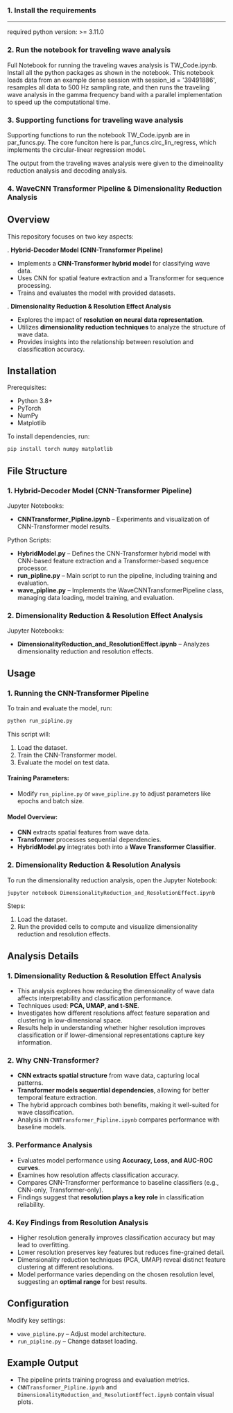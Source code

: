 ### 1. Install the requirements
--------
required python version: >= 3.11.0

### 2. Run the notebook for traveling wave analysis
Full Notebook for running the traveling waves analysis is TW_Code.ipynb. Install all the python packages as shown in the notebook. This notebook loads data from an example dense session with session_id = '39491886', resamples all data to 500 Hz sampling rate, and then runs the traveling wave analysis in the gamma frequency band with a parallel implementation to speed up the computational time. 

### 3. Supporting functions for traveling wave analysis 
Supporting functions to run the notebook TW_Code.ipynb are in par_funcs.py. The core funciton here is par_funcs.circ_lin_regress, which implements the circular-linear regression model. 

The output from the traveling waves analysis were given to the dimeinoality reduction analysis and decoding analysis.
### 4. WaveCNN Transformer Pipeline & Dimensionality Reduction Analysis
Overview
--------
This repository focuses on two key aspects:

. **Hybrid-Decoder Model (CNN-Transformer Pipeline)**
   - Implements a **CNN-Transformer hybrid model** for classifying wave data.
   - Uses CNN for spatial feature extraction and a Transformer for sequence processing.
   - Trains and evaluates the model with provided datasets.

. **Dimensionality Reduction & Resolution Effect Analysis**
   - Explores the impact of **resolution on neural data representation**.
   - Utilizes **dimensionality reduction techniques** to analyze the structure of wave data.
   - Provides insights into the relationship between resolution and classification accuracy.

Installation
------------
Prerequisites:
- Python 3.8+
- PyTorch
- NumPy
- Matplotlib

To install dependencies, run:
```bash
pip install torch numpy matplotlib 
```

File Structure
--------------

### **1. Hybrid-Decoder Model (CNN-Transformer Pipeline)**
Jupyter Notebooks:
- **CNNTransformer_Pipline.ipynb** – Experiments and visualization of CNN-Transformer model results.

Python Scripts:
- **HybridModel.py** – Defines the CNN-Transformer hybrid model with CNN-based feature extraction and a Transformer-based sequence processor.
- **run_pipline.py** – Main script to run the pipeline, including training and evaluation.
- **wave_pipline.py** – Implements the WaveCNNTransformerPipeline class, managing data loading, model training, and evaluation.

### **2. Dimensionality Reduction & Resolution Effect Analysis**
Jupyter Notebooks:
- **DimensionalityReduction_and_ResolutionEffect.ipynb** – Analyzes dimensionality reduction and resolution effects.

Usage
-----

### **1. Running the CNN-Transformer Pipeline**
To train and evaluate the model, run:
```bash
python run_pipline.py
```
This script will:
1. Load the dataset.
2. Train the CNN-Transformer model.
3. Evaluate the model on test data.

#### Training Parameters:
- Modify `run_pipline.py` or `wave_pipline.py` to adjust parameters like epochs and batch size.

#### Model Overview:
- **CNN** extracts spatial features from wave data.
- **Transformer** processes sequential dependencies.
- **HybridModel.py** integrates both into a **Wave Transformer Classifier**.

### **2. Dimensionality Reduction & Resolution Analysis**
To run the dimensionality reduction analysis, open the Jupyter Notebook:
```bash
jupyter notebook DimensionalityReduction_and_ResolutionEffect.ipynb
```
Steps:
1. Load the dataset.
2. Run the provided cells to compute and visualize dimensionality reduction and resolution effects.

Analysis Details
----------------

### **1. Dimensionality Reduction & Resolution Effect Analysis**
- This analysis explores how reducing the dimensionality of wave data affects interpretability and classification performance.
- Techniques used: **PCA, UMAP, and t-SNE**.
- Investigates how different resolutions affect feature separation and clustering in low-dimensional space.
- Results help in understanding whether higher resolution improves classification or if lower-dimensional representations capture key information.

### **2. Why CNN-Transformer?**
- **CNN extracts spatial structure** from wave data, capturing local patterns.
- **Transformer models sequential dependencies**, allowing for better temporal feature extraction.
- The hybrid approach combines both benefits, making it well-suited for wave classification.
- Analysis in `CNNTransformer_Pipline.ipynb` compares performance with baseline models.

### **3. Performance Analysis**
- Evaluates model performance using **Accuracy, Loss, and AUC-ROC curves**.
- Examines how resolution affects classification accuracy.
- Compares CNN-Transformer performance to baseline classifiers (e.g., CNN-only, Transformer-only).
- Findings suggest that **resolution plays a key role** in classification reliability.

### **4. Key Findings from Resolution Analysis**
- Higher resolution generally improves classification accuracy but may lead to overfitting.
- Lower resolution preserves key features but reduces fine-grained detail.
- Dimensionality reduction techniques (PCA, UMAP) reveal distinct feature clustering at different resolutions.
- Model performance varies depending on the chosen resolution level, suggesting an **optimal range** for best results.

Configuration
-------------
Modify key settings:
- `wave_pipline.py` – Adjust model architecture.
- `run_pipline.py` – Change dataset loading.

Example Output
--------------
- The pipeline prints training progress and evaluation metrics.
- `CNNTransformer_Pipline.ipynb` and `DimensionalityReduction_and_ResolutionEffect.ipynb` contain visual plots.
